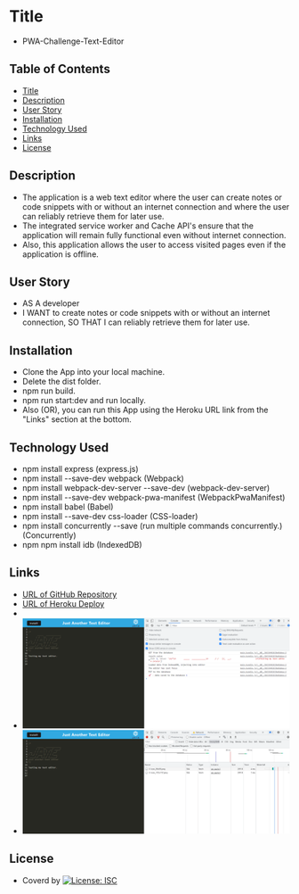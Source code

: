 # Title

- PWA-Challenge-Text-Editor

## Table of Contents

- [Title](#title)
- [Description](#description)
- [User Story](#user-story)
- [Installation](#installation)
- [Technology Used](#technology-used)
- [Links](#links)
- [License](#license)

## Description

- The application is a web text editor where the user can create notes or code snippets with or without an internet connection and where the user can reliably retrieve them for later use.
- The integrated service worker and Cache API's ensure that the application will remain fully functional even without internet connection.
- Also, this application allows the user to access visited pages even if the application is offline.

## User Story

- AS A developer
- I WANT to create notes or code snippets with or without an internet connection,
  SO THAT I can reliably retrieve them for later use.

## Installation

- Clone the App into your local machine.
- Delete the dist folder.
- npm run build.
- npm run start:dev and run locally.
- Also (OR), you can run this App using the Heroku URL link from the "Links" section at the bottom.

## Technology Used

- npm install express (express.js)
- npm install --save-dev webpack (Webpack)
- npm install webpack-dev-server --save-dev (webpack-dev-server)
- npm install --save-dev webpack-pwa-manifest (WebpackPwaManifest)
- npm install babel (Babel)
- npm install --save-dev css-loader (CSS-loader)
- npm install concurrently --save (run multiple commands concurrently.) (Concurrently)
- npm npm install idb (IndexedDB)

## Links

- [URL of GitHub Repository](https://github.com/Tesfa8186/PWA-Challenge-Text-Editor)
- [URL of Heroku Deploy]()
-
- ![Console Page of the App](./Assets/Console-page-Screenshot.png)
- ![Offline Test page of the App](./Assets/Offline-Test-page-Screenshot.png)

## License

- Coverd by [![License: ISC](https://img.shields.io/badge/License-ISC-blue.svg)](https://opensource.org/licenses/ISC)
